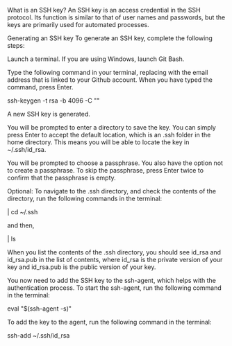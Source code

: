 What is an SSH key?
An SSH key is an access credential in the SSH protocol. Its function is similar to that of user names and passwords, but the keys are primarily used for automated processes.

Generating an SSH key
To generate an SSH key, complete the following steps:

Launch a terminal. If you are using Windows, launch Git Bash.

Type the following command in your terminal, replacing <your email address> with the email address that is linked to your Github account. When you have typed the command, press Enter.

ssh-keygen -t rsa -b 4096 -C "<your email address>"

A new SSH key is generated.

You will be prompted to enter a directory to save the key. You can simply press Enter to accept the default location, which is an .ssh folder in the home directory. This means you will be able to locate the key in ~/.ssh/id_rsa.

You will be prompted to choose a passphrase. You also have the option not to create a passphrase. To skip the passphrase, press Enter twice to confirm that the passphrase is empty.

Optional: To navigate to the .ssh directory, and check the contents of the directory, run the following commands in the terminal:

| cd ~/.ssh

and then,

| ls

When you list the contents of the .ssh directory, you should see id_rsa and id_rsa.pub in the list of contents, where id_rsa is the private version of your key and id_rsa.pub is the public version of your key.

You now need to add the SSH key to the ssh-agent, which helps with the authentication process. To start the ssh-agent, run the following command in the terminal:

eval "$(ssh-agent -s)"

To add the key to the agent, run the following command in the terminal:

ssh-add ~/.ssh/id_rsa
